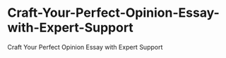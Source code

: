 # Craft-Your-Perfect-Opinion-Essay-with-Expert-Support
Craft Your Perfect Opinion Essay with Expert Support
